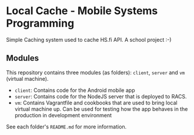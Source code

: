 Local Cache - Mobile Systems Programming
========================================

Simple Caching system used to cache HS.fi API. A school project :-)

Modules
-------

This repository contains three modules (as folders): `client`, `server` and `vm` (virtual machine).

- `client`: Contains code for the Android mobile app
- `server`: Contains code for the NodeJS server that is deployed to RACS.
- `vm`: Contains Vagrantfile and cookbooks that are used to bring local virtual machine up. Can be used for testing how the app behaves in the production in development environment

See each folder's `README.md` for more information.
